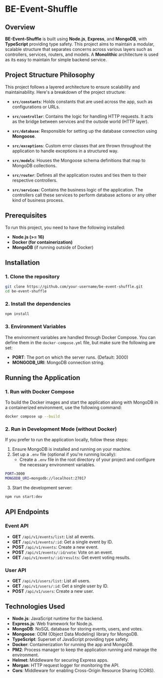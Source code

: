 # BE-Event-Shuffle

## Overview

**BE-Event-Shuffle** is built using **Node.js**, **Express**, and **MongoDB**, with **TypeScript** providing type safety.
This project aims to maintain a modular, scalable structure that separates concerns across various layers such as controllers, services, routers, and models.
A **Monolithic** architecture is used as its easy to maintain for simple backend service.

## Project Structure Philosophy

This project follows a layered architecture to ensure scalability and maintainability. Here's a breakdown of the project structure:

- **`src/constants`**: Holds constants that are used across the app, such as configurations or URLs.
- **`src/controller`**: Contains the logic for handling HTTP requests. It acts as the bridge between services and the outside world (HTTP layer).

- **`src/database`**: Responsible for setting up the database connection using **Mongoose**.

- **`src/exceptions`**: Custom error classes that are thrown throughout the application to handle exceptions in a structured way.

- **`src/models`**: Houses the Mongoose schema definitions that map to MongoDB collections.

- **`src/router`**: Defines all the application routes and ties them to their respective controllers.

- **`src/services`**: Contains the business logic of the application. The controllers call these services to perform database actions or any other kind of business process.

## Prerequisites

To run this project, you need to have the following installed:

- **Node.js (>= 16)**
- **Docker (for containerization)**
- **MongoDB** (if running outside of Docker)

## Installation

### 1. Clone the repository

```bash
git clone https://github.com/your-username/be-event-shuffle.git
cd be-event-shuffle
```

### 2. Install the dependencies

```bash
npm install
```

### 3. Environment Variables

The environment variables are handled through Docker Compose. You can define them in the `docker-compose.yml` file, but make sure the following are set:

- **PORT**: The port on which the server runs. (Default: 3000)
- **MONGODB_URI**: MongoDB connection string.

## Running the Application

### 1. Run with Docker Compose

To build the Docker images and start the application along with MongoDB in a containerized environment, use the following command:

```bash
docker compose up --build
```

### 2. Run in Development Mode (without Docker)

If you prefer to run the application locally, follow these steps:

1. Ensure MongoDB is installed and running on your machine.
2. Set up a `.env` file (optional if you're running locally):
   - Create a `.env` file in the root directory of your project and configure the necessary environment variables.

```bash
PORT=3000
MONGODB_URI=mongodb://localhost:27017
```

3. Start the development server:

```bash
npm run start:dev
```

## API Endpoints

### Event API

- **GET** `/api/v1/events/list`: List all events.
- **GET** `/api/v1/events/:id`: Get a single event by ID.
- **POST** `/api/v1/events`: Create a new event.
- **POST** `/api/v1/events/:id/vote`: Vote on an event.
- **GET** `/api/v1/events/:id/results`: Get event voting results.

### User API

- **GET** `/api/v1/users/list`: List all users.
- **GET** `/api/v1/users/:id`: Get a single user by ID.
- **POST** `/api/v1/users`: Create a new user.

## Technologies Used

- **Node.js**: JavaScript runtime for the backend.
- **Express.js**: Web framework for Node.js.
- **MongoDB**: NoSQL database for storing events, users, and votes.
- **Mongoose**: ODM (Object Data Modeling) library for MongoDB.
- **TypeScript**: Superset of JavaScript providing type safety.
- **Docker**: Containerization for running the app and MongoDB.
- **PM2**: Process manager to keep the application running and manage the environment.
- **Helmet**: Middleware for securing Express apps.
- **Morgan**: HTTP request logger for monitoring the API.
- **Cors**: Middleware for enabling Cross-Origin Resource Sharing (CORS).
